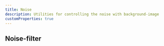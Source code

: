 ```yaml
---
title: Noise
description: Utilities for controlling the noise with background-image.
customProperties: true
---
```


<table-utility property="noise" custom-property="noise" hide-class class="mb-lg">
  <template #custom-property="{ key }">
    --noise-{{ key }}
  </template>
  <template #value="{ value }">
    {{ value }}
  </template>
</table-utility>


## Noise-filter

<table-utility property="noise-filter" custom-property="noise-filter" hide-class class="mb-lg">
  <template #custom-property="{ key }">
    --noise-filter-{{ key }}
  </template>
  <template #value="{ value }">
    {{ value }}
  </template>
</table-utility>